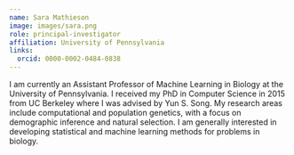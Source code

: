 ```yaml
---
name: Sara Mathieson
image: images/sara.png
role: principal-investigator
affiliation: University of Pennsylvania
links:
  orcid: 0000-0002-0484-0838
---
```


I am currently an Assistant Professor of Machine Learning in Biology at the University of Pennsylvania. I received my PhD in Computer Science in 2015 from UC Berkeley where I was advised by Yun S. Song. My research areas include computational and population genetics, with a focus on demographic inference and natural selection. I am generally interested in developing statistical and machine learning methods for problems in biology.
